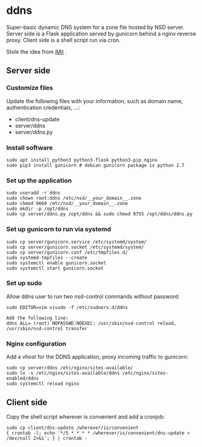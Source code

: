 # ddns
Super-basic dynamic DNS system for a zone file hosted by NSD server. Server side is a Flask application served by gunicorn behind a nginx reverse proxy. Client side is a shell script run via cron.

Stole the idea from [iMil](https://imil.net/blog/2017/02/20/20-lines-dynamic-DNS-system/) .

## Server side
### Customize files
Update the following files with your information, such as domain name, authentication credentials, ...:
- client/dns-update
- server/ddns
- server/ddns.py

### Install software
```
sudo apt install python3 python3-flask python3-pip nginx
sudo pip3 install gunicorn # debian gunicorn package is python 2.7
```

### Set up the application
```
sudo useradd -r ddns
sudo chown root:ddns /etc/nsd/__your_domain__.zone
sudo chmod 0660 /etc/nsd/__your_domain__.zone
sudo mkdir -p /opt/ddns
sudo cp server/ddns.py /opt/ddns && sudo chmod 0755 /opt/ddns/ddns.py
```

### Set up gunicorn to run via systemd
```
sudo cp server/gunicorn.service /etc/systemd/system/
sudo cp server/gunicorn.socket /etc/systemd/system/
sudo cp server/gunicorn.conf /etc/tmpfiles.d/
sudo systemd-tmpfiles --create
sudo systemctl enable gunicorn.socket
sudo systemctl start gunicorn.socket
```

### Set up sudo
Allow ddns user to run two nsd-control commands without password:
```
sudo EDITOR=vim visudo -f /etc/sudoers.d/ddns

Add the following line:
ddns ALL= (root) NOPASSWD:NOEXEC: /usr/sbin/nsd-control reload, /usr/sbin/nsd-control transfer
```

### Nginx configuration
Add a vhost for the DDNS application, proxy incoming traffic to gunicorn:
```
sudo cp server/ddns /etc/nginx/sites-available/
sudo ln -s /etc/nginx/sites-available/ddns /etc/nginx/sites-enabled/ddns 
sudo systemctl reload nginx
```

## Client side
Copy the shell script wherever is convenient and add a cronjob:
```
sudo cp client/dns-update /wherever/is/convenient
{ crontab -l; echo '*/5 * * * * /wherever/is/convenient/dns-update > /dev/null 2>&1'; } | crontab -
```
